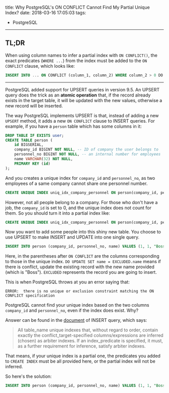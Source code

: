 title: Why PostgreSQL's ON CONFLICT Cannot Find My Partial Unique Index?
date: 2018-03-16 17:05:03
tags:
- PostgreSQL
---
## TL;DR

When using column names to infer a partial index with `ON CONFLICT()`, the exact predicates (`WHERE ...`) from the index must be added to the `ON CONFLICT` clause, which looks like:

```sql
INSERT INTO ... ON CONFLICT (column_1, column_2) WHERE column_2 > 0 DO ...
```

- - -

PostgreSQL added support for UPSERT queries in version 9.5. An UPSERT query does the trick as an **atomic operation** that, if the record already exists in the target table, it will be updated with the new values, otherwise a new record will be inserted.

The way PostgreSQL implements UPSERT is that, instead of adding a new `UPSERT` method, it adds a new `ON CONFLICT` clause to INSERT queries. For example, if you have a `person` table which has some columns in it:

```sql
DROP TABLE IF EXISTS user;
CREATE TABLE person (
    id BIGSERIAL,
    company_id BIGINT NOT NULL, -- ID of company the user belongs to
    personnel_no BIGINT NOT NULL, -- an internal number for employees
    name VARCHAR(32) NOT NULL,
    PRIMARY KEY (id)
);
```

And you creates a unique index for `company_id` and `personnel_no`, as two employees of a same company cannot share one personnel number.

```sql
CREATE UNIQUE INDEX uniq_idx_company_personnel ON person(company_id, personnel_no);
```

However, not all people belong to a company. For those who don't have a job, the `company_id` is set to 0, and the unique index does not count for them. So you should turn it into a partial index like:

```sql
CREATE UNIQUE INDEX uniq_idx_company_personnel ON person(company_id, personnel_no) WHERE company_id > 0;
```

Now you want to add some people into this shiny new table. You choose to use UPSERT to make INSERT and UPDATE into one single query.

```sql
INSERT INTO person (company_id, personnel_no, name) VALUES (1, 1, "Boss") ON CONFLICT (company_id, personnel_no) DO UPDATE SET name = EXCLUDED.name;
```

Here, in the parentheses after `ON CONFLICT` are the columns corresponding to those in the unique index. `DO UPDATE SET name = EXCLUDED.name` means if there is conflict, update the existing record with the new name provided (which is "Boss"). `EXCLUDED` represents the record you are going to insert.

This is when PostgreSQL throws at you an error saying that:

```
ERROR:  there is no unique or exclusion constraint matching the ON CONFLICT specification
```

PostgreSQL cannot find your unique index based on the two columns `company_id` and `personnel_no`, even if the index does exist. Why?

Answer can be found in the [document](https://www.postgresql.org/docs/9.6/static/sql-insert.html#SQL-ON-CONFLICT) of INSERT query, which says:

> All table_name unique indexes that, without regard to order, contain exactly the conflict_target-specified columns/expressions are inferred (chosen) as arbiter indexes. If an index_predicate is specified, it must, as a further requirement for inference, satisfy arbiter indexes.

That means, if your unique index is a partial one, the predicates you added to `CREATE INDEX` must be all provided here, or the partial index will not be inferred.

So here's the solution:

```sql
INSERT INTO person (company_id, personnel_no, name) VALUES (1, 1, "Boss") ON CONFLICT (company_id, personnel_no) WHERE company_id > 0 DO UPDATE SET name = EXCLUDED.name;
```
